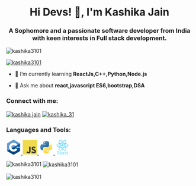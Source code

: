 <h1 align="center">Hi Devs! 👋, I'm Kashika Jain</h1>
<h3 align="center">A Sophomore and a passionate software developer from India with keen interests in Full stack development.</h3>

<p align="left"> <img src="https://komarev.com/ghpvc/?username=kashika3101&label=Profile%20views&color=0e75b6&style=flat" alt="kashika3101" /> </p>

<p align="left"> <a href="https://github.com/ryo-ma/github-profile-trophy"><img src="https://github-profile-trophy.vercel.app/?username=kashika3101" alt="kashika3101" /></a> </p>

- 🌱 I’m currently learning **ReactJs,C++,Python,Node.js**

- 💬 Ask me about **react,javascript ES6,bootstrap,DSA**

<h3 align="left">Connect with me:</h3>
<p align="left">
<a href="https://linkedin.com/in/kashika jain" target="blank"><img align="center" src="https://cdn.jsdelivr.net/npm/simple-icons@3.0.1/icons/linkedin.svg" alt="kashika jain" height="30" width="40" /></a>
<a href="https://www.leetcode.com/kashika_31" target="blank"><img align="center" src="https://cdn.jsdelivr.net/npm/simple-icons@3.0.1/icons/leetcode.svg" alt="kashika_31" height="30" width="40" /></a>
</p>

<h3 align="left">Languages and Tools:</h3>
<p align="left"> <a href="https://www.w3schools.com/cpp/" target="_blank"> <img src="https://raw.githubusercontent.com/devicons/devicon/master/icons/cplusplus/cplusplus-original.svg" alt="cplusplus" width="40" height="40"/> </a> <a href="https://developer.mozilla.org/en-US/docs/Web/JavaScript" target="_blank"> <img src="https://raw.githubusercontent.com/devicons/devicon/master/icons/javascript/javascript-original.svg" alt="javascript" width="40" height="40"/> </a> <a href="https://www.python.org" target="_blank"> <img src="https://raw.githubusercontent.com/devicons/devicon/master/icons/python/python-original.svg" alt="python" width="40" height="40"/> </a> <a href="https://reactjs.org/" target="_blank"> <img src="https://raw.githubusercontent.com/devicons/devicon/master/icons/react/react-original-wordmark.svg" alt="react" width="40" height="40"/> </a> </p>

<p><img align="left" src="https://github-readme-stats.vercel.app/api/top-langs?username=kashika3101&show_icons=true&locale=en&layout=compact" alt="kashika3101" /></p>

<p>&nbsp;<img align="center" src="https://github-readme-stats.vercel.app/api?username=kashika3101&show_icons=true&locale=en" alt="kashika3101" /></p>

<p><img align="center" src="https://github-readme-streak-stats.herokuapp.com/?user=kashika3101&" alt="kashika3101" /></p>
